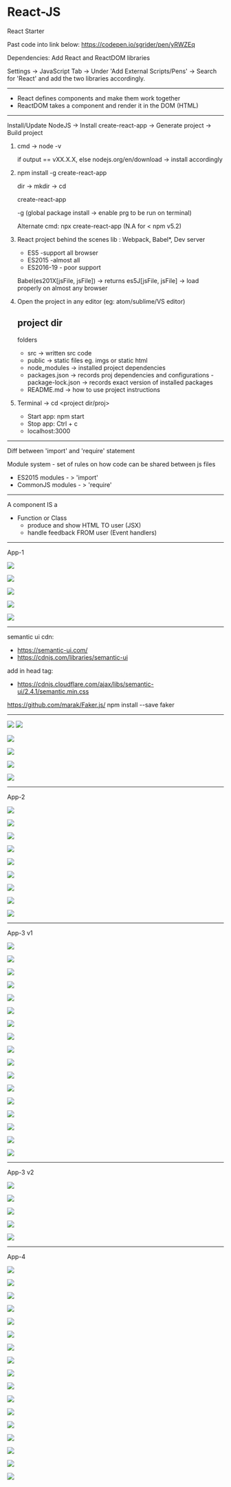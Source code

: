 # React-JS
React Starter

Past code into link below:
https://codepen.io/sgrider/pen/yRWZEq

Dependencies:
Add React and ReactDOM libraries

Settings -> JavaScript Tab -> Under 'Add External Scripts/Pens' -> Search for 'React' and add the two libraries accordingly.


-------------------------------------
- React defines components and make them work together
- ReactDOM takes a component and render it in the DOM (HTML)

-------------------------------------
Install/Update NodeJS -> Install create-react-app -> Generate project -> Build project

1. cmd -> node -v
   
   if output == vXX.X.X, else nodejs.org/en/download -> install accordingly

2. npm install -g create-react-app

   dir -> mkdir <name> -> cd <dir-name>
   
   create-react-app <project-name>

   -g (global package install -> enable prg to be run on terminal)

   Alternate cmd: npx create-react-app <project-name>   (N.A for < npm v5.2)
  
3. React project behind the scenes lib : Webpack, Babel*, Dev server

   - ES5 -support all browser
   - ES2015 -almost all
   - ES2016-19 - poor support

   Babel(es201X[jsFile, jsFile]) -> returns es5J[jsFile, jsFile] -> load properly on almost any browser
   
   
4. Open the project in any editor (eg: atom/sublime/VS editor)

   project dir
   -----------
   folders
   - src -> written src code
   - public -> static files eg. imgs or static html
   - node_modules -> installed project dependencies
   - packages.json -> records proj dependencies and configurations
   -package-lock.json -> records exact version of installed packages
   - README.md -> how to use project instructions
   
5. Terminal -> cd <project dir/proj>
   - Start app: npm start
   - Stop app: Ctrl + c
   - localhost:3000
   
  -----------
Diff between 'import' and 'require' statement

Module system - set of rules on how code can be shared between js files

- ES2015 modules - > 'import'
- CommonJS modules - > 'require'

-----------

A component IS a 
 - Function or Class 
	- produce and show HTML TO user (JSX) 
	- handle feedback FROM user (Event handlers)

-----------
App-1

![](images/comp_rs_diagram1.PNG)

![](images/props.PNG)

![](images/comp_hier_2.PNG)

![](images/comments_mockup.PNG)

![](images/app_card.PNG)

-----------
semantic ui cdn:
- https://semantic-ui.com/
- https://cdnjs.com/libraries/semantic-ui

add in head tag:
- https://cdnjs.cloudflare.com/ajax/libs/semantic-ui/2.4.1/semantic.min.css

https://github.com/marak/Faker.js/
npm install --save faker

-----------

![](images/class_state_seasons/func.PNG)
![](images/class_state_seasons/func_class.PNG)

![](images/class_state_seasons/func_class2.PNG)

![](images/class_state_seasons/class_benefits.PNG)

![](images/class_state_seasons/class_rules.PNG)

![](images/class_state_seasons/state_rules.PNG)

-----------
App-2

![](images/class_state_seasons/app_mockup.PNG)

![](images/class_state_seasons/app_challenges.PNG)

![](images/class_state_seasons/app_flow.PNG)

![](images/class_state_seasons/geoloc_api_link.PNG)

![](images/class_state_seasons/simple_app_lifecycle_flow.PNG)

![](images/class_state_seasons/simple_app_lifecycle_flow2.PNG)

![](images/class_state_seasons/conditional_rendering_logic.PNG)

![](images/class_state_seasons/season_logic.PNG)

![](images/class_state_seasons/comp_lifecycle_methods.PNG)

-----------
App-3 v1

![](images/handleUserInputs_forms_events/handle_user_input_req_load_qns.PNG)

![](images/handleUserInputs_forms_events/api_search_req_mockup_v1.PNG)

![](images/handleUserInputs_forms_events/api_search_req_mockup_gridview_v2.PNG)

![](images/handleUserInputs_forms_events/App_challenges.PNG)

![](images/handleUserInputs_forms_events/api_search_req_comp_mockup.PNG)

![](images/handleUserInputs_forms_events/api_search_req_comp_flow1.PNG)

![](images/handleUserInputs_forms_events/event_methods.PNG)

![](images/handleUserInputs_forms_events/userInput_cbk_state_render_flow.PNG)

![](images/handleUserInputs_forms_events/control_vs_uncontrol_elements.PNG)

![](images/handleUserInputs_forms_events/using_react_state_vs_DOM_data_store_fetch.PNG)

![](images/handleUserInputs_forms_events/searchbar_comp_class.PNG)

![](images/handleUserInputs_forms_events/child_to_parent_data_cbk_flow.PNG)

![](images/apiReq/apiReq_diag.PNG)

![](images/apiReq/unsplash_api_url.PNG)

![](images/apiReq/apiReq_comp_diag.PNG)

![](images/apiReq/ajax_req_libs.PNG)

![](images/apiReq/img_req_flow.PNG)

-----------
App-3 v2

![](images/pics_gridView_cssv2/gridView_diag.PNG)

![](images/pics_gridView_cssv2/imgCard_flow.PNG)

![](images/pics_gridView_cssv2/react_ref_DOM.PNG)

![](images/pics_gridView_cssv2/poc_app_view1.PNG)

![](images/pics_gridView_cssv2/poc_app_view2.PNG)


-----------
App-4

![](images/youtube_api_vid_app/yt_vid_app_mockup.PNG)

![](images/youtube_api_vid_app/yt_vid_app_comp_mockup2.PNG)

![](images/youtube_api_vid_app/comp_hierachy.PNG)

![](images/youtube_api_vid_app/google_api_url.PNG)

![](images/youtube_api_vid_app/api_req_diag1.PNG)

![](images/youtube_api_vid_app/comp_to_css_diag2.PNG)

![](images/youtube_api_vid_app/semantic_ui_sample.PNG)

![](images/youtube_api_vid_app/comp_hier_dataflow_callback_detail_1.PNG)

![](images/youtube_api_vid_app/comp_hier_dataflow_callback_detail_2.PNG)

![](images/youtube_api_vid_app/comp_hier_dataflow_callback_detail_3.PNG)

![](images/youtube_api_vid_app/comp_hier_dataflow_callback_detail_4.PNG)

![](images/youtube_api_vid_app/comp_hier_dataflow_callback_detail_5.PNG)

![](images/youtube_api_vid_app/comp_hier_dataflow_callback_detail_6.PNG)

![](images/youtube_api_vid_app/comp_hier_dataflow_callback_detail_7.PNG)

![](images/youtube_api_vid_app/sample_app_img_1.PNG)

![](images/youtube_api_vid_app/sample_app_img_2.PNG)

![](images/youtube_api_vid_app/sample_app_img_3.PNG)





                                                                      
